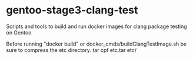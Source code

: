 gentoo-stage3-clang-test
========================

Scripts and tools to build and run docker images for clang package testing on Gentoo

Before running "docker build" or docker_cmds/buildClangTestImage.sh be sure to compress the etc directory.
tar cpf etc.tar etc/
